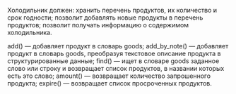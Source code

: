 Холодильник должен:
хранить перечень продуктов, их количество и срок годности;
позволит добавлять новые продукты в перечень продуктов;
позволит получать информацию о содержимом холодильника.

add() — добавляет продукт в словарь goods;
add_by_note() — добавляет продукт в словарь goods, преобразуя текстовое описание продукта в структурированные данные;
find() — ищет в словаре goods заданное слово или строку и возвращает список продуктов, в названии которых есть это слово;
amount() — возвращает количество запрошенного продукта;
expire() — возвращает список просроченных продуктов.
